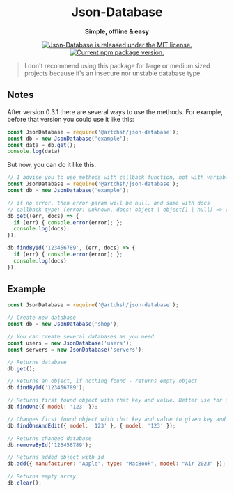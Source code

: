 <h1 align="center">
    Json-Database
</h1>

<p align="center">
  <strong>Simple, offline & easy</strong><br>
</p>

<p align="center">
  <a href="https://github.com/artchsh/json-database/blob/main/LICENSE">
    <img src="https://img.shields.io/badge/license-MIT-blue.svg" alt="Json-Database is released under the MIT license." />
  </a>
  <a href="https://www.npmjs.com/package/@artchsh/json-database">
    <img src="https://img.shields.io/npm/v/@artchsh/json-database?color=brightgreen&label=npm%20package" alt="Current npm package version." />
  </a>
</p>

> I don't recommend using this package for large or medium sized projects because it's an insecure nor unstable database type.
## Notes
After version 0.3.1 there are several ways to use the methods. For example, before that version you could use it like this:

```js
const JsonDatabase = require('@artchsh/json-database');
const db = new JsonDatabase('example');
const data = db.get();
console.log(data)
```

But now, you can do it like this.
```js
// I advise you to use methods with callback function, not with variables and constants, because this way you can work better with data and handle errors
const JsonDatabase = require('@artchsh/json-database');
const db = new JsonDatabase('example');

// if no error, then error param will be null, and same with docs
// callback type: (error: unknown, docs: object | object[] | null) => void
db.get((err, docs) => {
  if (err) { console.error(error); };
  console.log(docs);
});

db.findById('123456789', (err, docs) => {
  if (err) { console.error(error); };
  console.log(docs)
});
```

## Example

```js
const JsonDatabase = require('@artchsh/json-database');

// Create new database
const db = new JsonDatabase('shop');

// You can create several databases as you need
const users = new JsonDatabase('users');
const servers = new JsonDatabase('servers');

// Returns database
db.get();

// Returns an object, if nothing found - returns empty object
db.findById('123456789');

// Returns first found object with that key and value. Better use for unique keys. Always returns object, in case if nothing found, returns null
db.findOne({ model: '123' });

// Changes first found object with that key and value to given key and value. Better use for unique keys. Always returns object, in case if nothing found, returns null
db.findOneAndEdit({ model: '123' }, { model: '123' });

// Returns changed database
db.removeById('123456789');

// Returns added object with id
db.add({ manufacturer: "Apple", type: "MacBook", model: "Air 2023" });

// Returns empty array
db.clear();
```